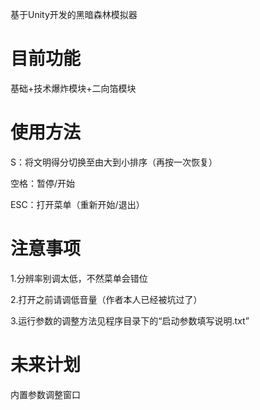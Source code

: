 基于Unity开发的黑暗森林模拟器

# 目前功能

基础+技术爆炸模块+二向箔模块

# 使用方法

S：将文明得分切换至由大到小排序（再按一次恢复）

空格：暂停/开始

ESC：打开菜单（重新开始/退出）

# 注意事项

1.分辨率别调太低，不然菜单会错位

2.打开之前请调低音量（作者本人已经被坑过了）

3.运行参数的调整方法见程序目录下的“启动参数填写说明.txt”

# 未来计划

内置参数调整窗口
